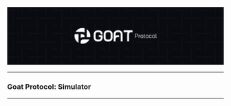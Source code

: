 <img width="1500" alt="Banner-goatfi" src="https://raw.githubusercontent.com/goatfi/assets/main/headers/Github.png">

---

### Goat Protocol: Simulator

---
